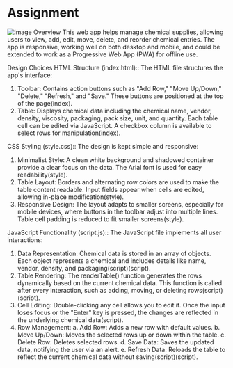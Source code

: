 # Assignment
![image](https://github.com/user-attachments/assets/03bef242-8a79-4cd3-8d8a-bcbb647f1abe)
Overview
This web app helps manage chemical supplies, allowing users to view, add, edit, move, delete, and reorder chemical entries. The app is responsive, working well on both desktop and mobile, and could be extended to work as a Progressive Web App (PWA) for offline use.

Design Choices
HTML Structure (index.html)::
The HTML file structures the app's interface:

1. Toolbar: Contains action buttons such as "Add Row," "Move Up/Down," "Delete," "Refresh," and "Save." These buttons are positioned at the top of the page​(index).
2. Table: Displays chemical data including the chemical name, vendor, density, viscosity, packaging, pack size, unit, and quantity. Each table cell can be edited via JavaScript. A checkbox column is available to select rows for manipulation​(index).

CSS Styling (style.css)::
The design is kept simple and responsive:

1. Minimalist Style: A clean white background and shadowed container provide a clear focus on the data. The Arial font is used for easy readability​(style).
2. Table Layout: Borders and alternating row colors are used to make the table content readable. Input fields appear when cells are edited, allowing in-place modification​(style).
3. Responsive Design: The layout adapts to smaller screens, especially for mobile devices, where buttons in the toolbar adjust into multiple lines. Table cell padding is reduced to fit smaller screens​(style).
   
JavaScript Functionality (script.js)::
The JavaScript file implements all user interactions:

1. Data Representation: Chemical data is stored in an array of objects. Each object represents a chemical and includes details like name, vendor, density, and packaging​(script)​(script).
2. Table Rendering: The renderTable() function generates the rows dynamically based on the current chemical data. This function is called after every interaction, such as adding, moving, or deleting rows​(script)​(script).
3. Cell Editing: Double-clicking any cell allows you to edit it. Once the input loses focus or the "Enter" key is pressed, the changes are reflected in the underlying chemical data​(script).
4. Row Management:
    a. Add Row: Adds a new row with default values.
    b. Move Up/Down: Moves the selected rows up or down within the table.
    c. Delete Row: Deletes selected rows.
    d. Save Data: Saves the updated data, notifying the user via an alert.
    e. Refresh Data: Reloads the table to reflect the current chemical data without saving​(script)​(script).
